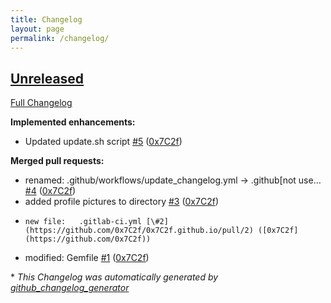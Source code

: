 ```yaml
---
title: Changelog
layout: page
permalink: /changelog/
---
```


## [Unreleased](https://github.com/0x7C2f/0x7C2f.github.io/tree/HEAD)

[Full Changelog](https://github.com/0x7C2f/0x7C2f.github.io/compare/dacb658603e336bf3fb72cf6868d8d7485de4b66...HEAD)

**Implemented enhancements:**

- Updated update.sh script [\#5](https://github.com/0x7C2f/0x7C2f.github.io/pull/5) ([0x7C2f](https://github.com/0x7C2f))

**Merged pull requests:**

- renamed:    .github/workflows/update\_changelog.yml -\> .github\[not use… [\#4](https://github.com/0x7C2f/0x7C2f.github.io/pull/4) ([0x7C2f](https://github.com/0x7C2f))
- added profile pictures to directory [\#3](https://github.com/0x7C2f/0x7C2f.github.io/pull/3) ([0x7C2f](https://github.com/0x7C2f))
-     new file:   .gitlab-ci.yml [\#2](https://github.com/0x7C2f/0x7C2f.github.io/pull/2) ([0x7C2f](https://github.com/0x7C2f))
- modified:   Gemfile [\#1](https://github.com/0x7C2f/0x7C2f.github.io/pull/1) ([0x7C2f](https://github.com/0x7C2f))



\* *This Changelog was automatically generated by [github_changelog_generator](https://github.com/github-changelog-generator/github-changelog-generator)*

